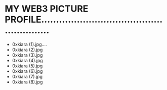 # MY WEB3 PICTURE PROFILE........................................................
- 0xkiara (1).jpg....
- 0xkiara (2).jpg
- 0xkiara (3).jpg
- 0xkiara (4).jpg
- 0xkiara (5).jpg
- 0xkiara (6).jpg
- 0xkiara (7).jpg
- 0xkiara (8).jpg
